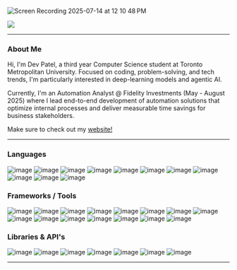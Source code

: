 ![Screen Recording 2025-07-14 at 12 10 48 PM](https://github.com/user-attachments/assets/d6c8d8d1-7ac5-4f21-b0d9-789b65d36c7d)

![](https://komarev.com/ghpvc/?username=devp19&abbreviated=true&style=for-the-badge&color=000000)

____
### About Me
Hi, I'm Dev Patel, a third year Computer Science student at Toronto Metropolitan University. Focused on coding, problem-solving, and tech trends, I'm particularly interested in deep-learning models and agentic AI. 

Currently, I'm an Automation Analyst @ Fidelity Investments (May - August 2025) where I lead end-to-end development of automation solutions that optimize internal processes and deliver measurable time savings for business stakeholders.

Make sure to check out my [website!](https://devp.ca)
___

### Languages

![image](https://img.shields.io/badge/Python-20232a?style=for-the-badge&logo=python&logoColor=white)
![image](https://img.shields.io/badge/Java-20232a?style=for-the-badge&logo=openjdk&logoColor=white)
![image](https://img.shields.io/badge/C%2B%2B-20232a?style=for-the-badge&logo=c%2B%2B&logoColor=white)
![image](https://img.shields.io/badge/C-20232a?style=for-the-badge&logo=c&logoColor=white)
![image](https://img.shields.io/badge/Rust-20232a?style=for-the-badge&logo=rust&logoColor=white)
![image](https://img.shields.io/badge/Elixir-20232a?style=for-the-badge&logo=elixir&logoColor=white)
![image](https://img.shields.io/badge/Haskell-20232a?style=for-the-badge&logo=haskell&logoColor=white)
![image](https://img.shields.io/badge/JavaScript-20232a?style=for-the-badge&logo=javascript&logoColor=white)
![image](https://img.shields.io/badge/HTML-20232a?style=for-the-badge&logo=html5&logoColor=white)
![image](https://img.shields.io/badge/r-20232a?style=for-the-badge&logo=r&logoColor=white)
![image](https://img.shields.io/badge/Bash-20232a?style=for-the-badge&logo=gnu-bash&logoColor=white
)

### Frameworks / Tools
![image](https://img.shields.io/badge/Node%20js-20232a?style=for-the-badge&logo=nodedotjs&logoColor=white)
![image](https://img.shields.io/badge/Express%20js-20232a?style=for-the-badge&logo=express&logoColor=white)
![image](https://img.shields.io/badge/React-20232a.svg?&style=for-the-badge&logo=React&logoColor=white)
![image](https://img.shields.io/badge/Amazon_Web_Services-20232a?style=for-the-badge&logo=Amazon%20DynamoDB&logoColor=white)
![image](https://img.shields.io/badge/PowerBI-20232a?style=for-the-badge&logo=Power%20BI&logoColor=white)
![image](https://img.shields.io/badge/git-20232a.svg?&style=for-the-badge&logo=git&logoColor=white)
![image](https://img.shields.io/badge/mysql-20232a?style=for-the-badge&logo=mysql&logoColor=white)
![image](https://img.shields.io/badge/Flask-20232a?style=for-the-badge&logo=flask&logoColor=white)
![image](https://img.shields.io/badge/firebase-20232a?style=for-the-badge&logo=firebase&logoColor=white)
![image](https://img.shields.io/badge/Linux-20232a.svg?&style=for-the-badge&logo=linux&logoColor=white)
![image](https://img.shields.io/badge/Jupyter-20232a.svg?&style=for-the-badge&logo=Jupyter&logoColor=white)
![image](https://img.shields.io/badge/Vercel-20232a?style=for-the-badge&logo=vercel&logoColor=white)
![image](https://img.shields.io/badge/netlify-20232a.svg?&style=for-the-badge&logo=netlify&logoColor=white)
![image](https://img.shields.io/badge/cloudflare-20232a.svg?&style=for-the-badge&logo=cloudflare&logoColor=white)
![image](https://img.shields.io/badge/redis-20232a?style=for-the-badge&logo=redis&logoColor=white)

### Libraries & API's

![image](https://img.shields.io/badge/PyTorch-20232a?style=for-the-badge&logo=pytorch&logoColor=white)
![image](https://img.shields.io/badge/TensorFlow-20232a?style=for-the-badge&logo=tensorflow&logoColor=white)
![image](https://img.shields.io/badge/Numpy-20232a?style=for-the-badge&logo=numpy&logoColor=white)
![image](https://img.shields.io/badge/Pandas-20232a?style=for-the-badge&logo=pandas&logoColor=white)
![image](https://img.shields.io/badge/scikit_learn-20232a?style=for-the-badge&logo=scikit-learn&logoColor=white)
![image](https://img.shields.io/badge/Google%20Cloud-20232a?style=for-the-badge&logo=google-cloud&logoColor=white)
![image](https://img.shields.io/badge/Open%20AI-20232a?style=for-the-badge&logo=openai&logoColor=white)

___
